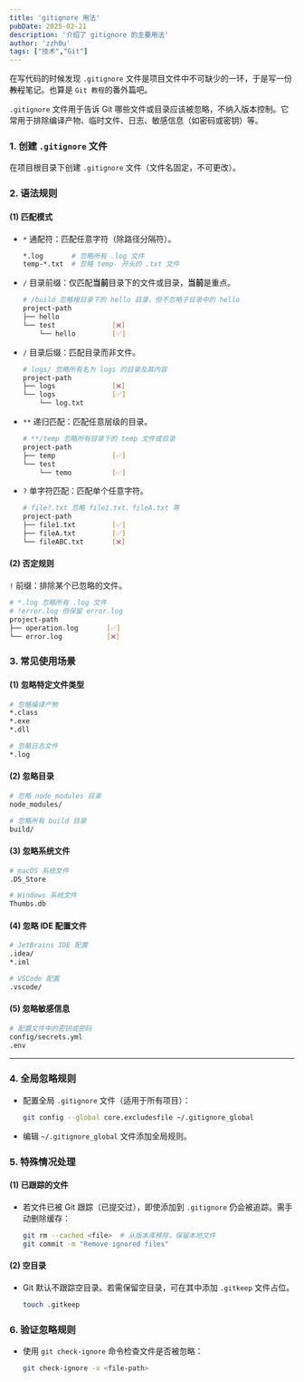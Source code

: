 ```yaml
---
title: 'gitignore 用法'
pubDate: 2025-02-21
description: '介绍了 gitignore 的主要用法'
author: 'zzh0u'
tags: ["技术","Git"]
---
```


在写代码的时候发现 `.gitignore` 文件是项目文件中不可缺少的一环，于是写一份~~教程~~笔记。也算是 `Git 教程`的番外篇吧。

`.gitignore` 文件用于告诉 Git 哪些文件或目录应该被忽略，不纳入版本控制。它常用于排除编译产物、临时文件、日志、敏感信息（如密码或密钥）等。

### 1. 创建 `.gitignore` 文件

在项目根目录下创建 `.gitignore` 文件（文件名固定，不可更改）。

### 2. 语法规则

#### (1) 匹配模式

- `*` 通配符：匹配任意字符（除路径分隔符）。

  ```bash
  *.log       # 忽略所有 .log 文件
  temp-*.txt  # 忽略 temp- 开头的 .txt 文件
  ```

- `/` 目录前缀：仅匹配**当前**目录下的文件或目录，**当前**是重点。

  ```bash
  # /build 忽略根目录下的 hello 目录，但不忽略子目录中的 hello
  project-path
  ├── hello
  └── test              [❌]
      └── hello         [✅]
  ```

- `/` 目录后缀：匹配目录而非文件。

  ```bash
  # logs/ 忽略所有名为 logs 的目录及其内容
  project-path
  ├── logs              [❌]
  └── logs              [✅]
      └── log.txt
  ```

- `**` 递归匹配：匹配任意层级的目录。

  ```bash
  # **/temp 忽略所有目录下的 temp 文件或目录
  project-path
  ├── temp              [✅]
  └── test
      └── temo          [✅]
  ```

- `?` 单字符匹配：匹配单个任意字符。

  ```bash
  # file?.txt 忽略 file1.txt、fileA.txt 等
  project-path
  ├── file1.txt         [✅]
  ├── fileA.txt         [✅]
  └── fileABC.txt       [❌]
  ```

#### (2) 否定规则

`!` 前缀：排除某个已忽略的文件。

```bash
# *.log 忽略所有 .log 文件
# !error.log 但保留 error.log
project-path
├── operation.log       [✅]
└── error.log           [❌]
```

### 3. 常见使用场景

#### (1) 忽略特定文件类型

```bash
# 忽略编译产物
*.class
*.exe
*.dll

# 忽略日志文件
*.log
```

#### (2) 忽略目录

```bash
# 忽略 node_modules 目录
node_modules/

# 忽略所有 build 目录
build/
```

#### (3) 忽略系统文件

```bash
# macOS 系统文件
.DS_Store

# Windows 系统文件
Thumbs.db
```

#### (4) 忽略 IDE 配置文件

```bash
# JetBrains IDE 配置
.idea/
*.iml

# VSCode 配置
.vscode/
```

#### (5) 忽略敏感信息

```bash
# 配置文件中的密钥或密码
config/secrets.yml
.env
```

---

### 4. 全局忽略规则

- 配置全局 `.gitignore` 文件（适用于所有项目）：

  ```bash
  git config --global core.excludesfile ~/.gitignore_global
  ```

- 编辑 `~/.gitignore_global` 文件添加全局规则。

### 5. 特殊情况处理

#### (1) 已跟踪的文件

- 若文件已被 Git 跟踪（已提交过），即使添加到 `.gitignore` 仍会被追踪。需手动删除缓存：

  ```bash
  git rm --cached <file>  # 从版本库移除，保留本地文件
  git commit -m "Remove ignored files"
  ```

#### (2) 空目录

- Git 默认不跟踪空目录。若需保留空目录，可在其中添加 `.gitkeep` 文件占位。

  ```bash
  touch .gitkeep
  ```

### 6. 验证忽略规则

- 使用 `git check-ignore` 命令检查文件是否被忽略：

  ```bash
  git check-ignore -v <file-path>
  ```
